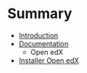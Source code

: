 # Summary

* [Introduction](README.md)
* [Documentation](documentation.md)
   * Open edX
* [Installer Open edX](installer-open-edx.md)

